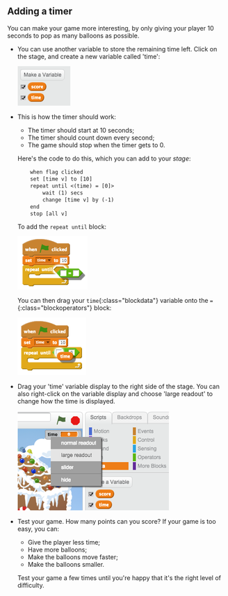 ## Adding a timer

You can make your game more interesting, by only giving your player 10 seconds to pop as many balloons as possible.



+ You can use another variable to store the remaining time left. Click on the stage, and create a new variable called 'time':

	![screenshot](images/balloons-time.png)

+ This is how the timer should work:

	+ The timer should start at 10 seconds;
	+ The timer should count down every second;
	+ The game should stop when the timer gets to 0.

	Here's the code to do this, which you can add to your _stage_:

	```blocks
		when flag clicked
		set [time v] to [10]
		repeat until <(time) = [0]>
			wait (1) secs
			change [time v] by (-1)
		end
		stop [all v]
	```

	To add the `repeat until` block:

	![screenshot](images/balloons-timer-1.png)

	You can then drag your `time`{:class="blockdata"} variable onto the `=`{:class="blockoperators"} block:

	![screenshot](images/balloons-timer-2.png)

+ Drag your 'time' variable display to the right side of the stage. You can also right-click on the variable display and choose 'large readout' to change how the time is displayed.

	![screenshot](images/balloons-readout.png)

+ Test your game. How many points can you score? If your game is too easy, you can:

	+ Give the player less time;
	+ Have more balloons;
	+ Make the balloons move faster;
	+ Make the balloons smaller.

	Test your game a few times until you're happy that it's the right level of difficulty.



